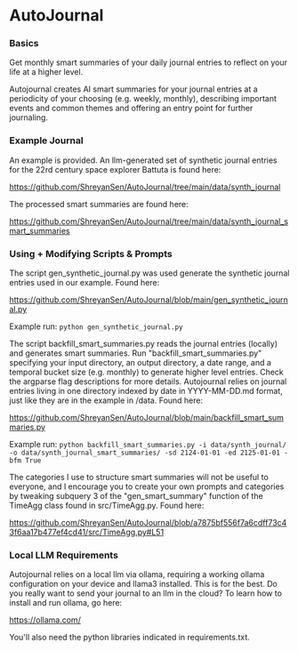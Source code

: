 # AutoJournal

### Basics

Get monthly smart summaries of your daily journal entries to reflect on your life at a higher level.

Autojournal creates AI smart summaries for your journal entries at a periodicity of your choosing (e.g. weekly, monthly), describing important events and common themes and offering an entry point for further journaling.

### Example Journal

An example is provided. An llm-generated set of synthetic journal entries for the 22rd century space explorer Battuta is found here:

https://github.com/ShreyanSen/AutoJournal/tree/main/data/synth_journal

The processed smart summaries are found here:

https://github.com/ShreyanSen/AutoJournal/tree/main/data/synth_journal_smart_summaries


### Using + Modifying Scripts & Prompts

The script gen_synthetic_journal.py was used generate the synthetic journal entries used in our example. Found here:

https://github.com/ShreyanSen/AutoJournal/blob/main/gen_synthetic_journal.py

Example run: `python gen_synthetic_journal.py`

The script backfill_smart_summaries.py reads the journal entries (locally) and generates smart summaries.
Run "backfill_smart_summaries.py" specifying your input directory, an output directory, a date range, and a temporal bucket size (e.g. monthly) to generate higher level entries. Check the argparse flag descriptions for more details. Autojournal relies on journal entries living in one directory indexed by date in YYYY-MM-DD.md format, just like they are in the example in /data. Found here:

https://github.com/ShreyanSen/AutoJournal/blob/main/backfill_smart_summaries.py

Example run: `python backfill_smart_summaries.py -i data/synth_journal/ -o data/synth_journal_smart_summaries/ -sd 2124-01-01 -ed 2125-01-01 -bfm True`

The categories I use to structure smart summaries will not be useful to everyone, and I encourage you to create your own prompts and categories by tweaking subquery 3 of the "gen_smart_summary" function of the TimeAgg class found in src/TimeAgg.py. Found here:

https://github.com/ShreyanSen/AutoJournal/blob/a7875bf556f7a6cdff73c43f6aa17b477ef4cd41/src/TimeAgg.py#L51

### Local LLM Requirements

Autojournal relies on a local llm via ollama, requiring a working ollama configuration on your device and llama3 installed. This is for the best. Do you really want to send your journal to an llm in the cloud? To learn how to install and run ollama, go here:

https://ollama.com/

You'll also need the python libraries indicated in requirements.txt.
